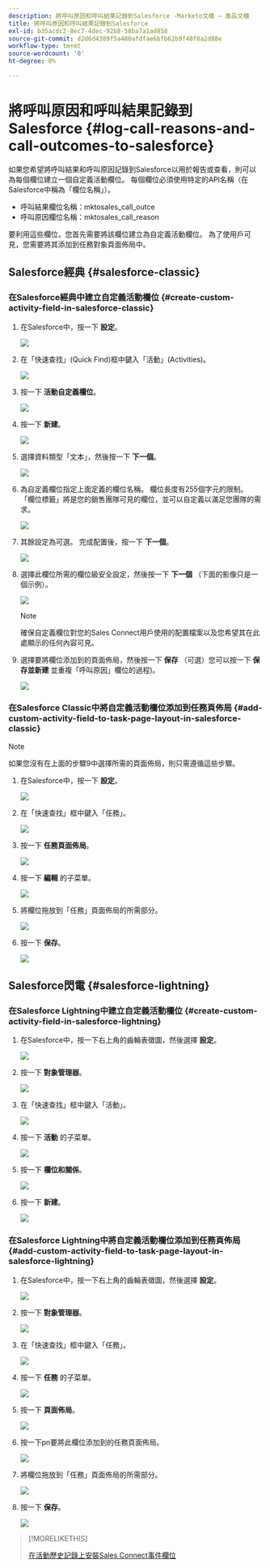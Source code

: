 ```yaml
---
description: 將呼叫原因和呼叫結果記錄到Salesforce -Marketo文檔 — 產品文檔
title: 將呼叫原因和呼叫結果記錄到Salesforce
exl-id: b35acdc2-8ec7-4dec-92b8-58ba7a1ad858
source-git-commit: d2d6d4389f5a480afdfae6bfb62b9f48f0a2d88e
workflow-type: tm+mt
source-wordcount: '0'
ht-degree: 0%

---
```


# 將呼叫原因和呼叫結果記錄到Salesforce {#log-call-reasons-and-call-outcomes-to-salesforce}

如果您希望將呼叫結果和呼叫原因記錄到Salesforce以用於報告或查看，則可以為每個欄位建立一個自定義活動欄位。 每個欄位必須使用特定的API名稱（在Salesforce中稱為「欄位名稱」）。

* 呼叫結果欄位名稱：mktosales_call_outce
* 呼叫原因欄位名稱：mktosales_call_reason

要利用這些欄位，您首先需要將該欄位建立為自定義活動欄位。 為了使用戶可見，您需要將其添加到任務對象頁面佈局中。

## Salesforce經典 {#salesforce-classic}

### 在Salesforce經典中建立自定義活動欄位  {#create-custom-activity-field-in-salesforce-classic}

1. 在Salesforce中，按一下 **設定**。

   ![](assets/log-call-reasons-and-call-outcomes-to-salesforce-1.png)

1. 在「快速查找」(Quick Find)框中鍵入「活動」(Activities)。

   ![](assets/log-call-reasons-and-call-outcomes-to-salesforce-2.png)

1. 按一下 **活動自定義欄位**。

   ![](assets/log-call-reasons-and-call-outcomes-to-salesforce-3.png)

1. 按一下 **新建**。

   ![](assets/log-call-reasons-and-call-outcomes-to-salesforce-4.png)

1. 選擇資料類型「文本」，然後按一下 **下一個**。

   ![](assets/log-call-reasons-and-call-outcomes-to-salesforce-5.png)

1. 為自定義欄位指定上面定義的欄位名稱。 欄位長度有255個字元的限制。 「欄位標籤」將是您的銷售團隊可見的欄位，並可以自定義以滿足您團隊的需求。

   ![](assets/log-call-reasons-and-call-outcomes-to-salesforce-6.png)

1. 其餘設定為可選。 完成配置後，按一下 **下一個**。

   ![](assets/log-call-reasons-and-call-outcomes-to-salesforce-7.png)

1. 選擇此欄位所需的欄位級安全設定，然後按一下 **下一個** （下面的影像只是一個示例）。

   ![](assets/log-call-reasons-and-call-outcomes-to-salesforce-8.png)

   >[!NOTE]
   >
   >確保自定義欄位對您的Sales Connect用戶使用的配置檔案以及您希望其在此處顯示的任何內容可見。

1. 選擇要將欄位添加到的頁面佈局，然後按一下 **保存** （可選）您可以按一下 **保存並新建** 並重複「呼叫原因」欄位的過程)。

   ![](assets/log-call-reasons-and-call-outcomes-to-salesforce-9.png)

### 在Salesforce Classic中將自定義活動欄位添加到任務頁佈局 {#add-custom-activity-field-to-task-page-layout-in-salesforce-classic}

>[!NOTE]
>
>如果您沒有在上面的步驟9中選擇所需的頁面佈局，則只需遵循這些步驟。

1. 在Salesforce中，按一下 **設定**。

   ![](assets/log-call-reasons-and-call-outcomes-to-salesforce-10.png)

1. 在「快速查找」框中鍵入「任務」。

   ![](assets/log-call-reasons-and-call-outcomes-to-salesforce-11.png)

1. 按一下 **任務頁面佈局**。

   ![](assets/log-call-reasons-and-call-outcomes-to-salesforce-12.png)

1. 按一下 **編輯** 的子菜單。

   ![](assets/log-call-reasons-and-call-outcomes-to-salesforce-13.png)

1. 將欄位拖放到「任務」頁面佈局的所需部分。

   ![](assets/log-call-reasons-and-call-outcomes-to-salesforce-14.png)

1. 按一下 **保存**。

   ![](assets/log-call-reasons-and-call-outcomes-to-salesforce-15.png)

## Salesforce閃電 {#salesforce-lightning}

### 在Salesforce Lightning中建立自定義活動欄位 {#create-custom-activity-field-in-salesforce-lightning}

1. 在Salesforce中，按一下右上角的齒輪表徵圖，然後選擇 **設定**。

   ![](assets/log-call-reasons-and-call-outcomes-to-salesforce-16.png)

1. 按一下 **對象管理器**。

   ![](assets/log-call-reasons-and-call-outcomes-to-salesforce-17.png)

1. 在「快速查找」框中鍵入「活動」。

   ![](assets/log-call-reasons-and-call-outcomes-to-salesforce-18.png)

1. 按一下 **活動** 的子菜單。

   ![](assets/log-call-reasons-and-call-outcomes-to-salesforce-19.png)

1. 按一下 **欄位和關係**。

   ![](assets/log-call-reasons-and-call-outcomes-to-salesforce-20.png)

1. 按一下 **新建**。

   ![](assets/log-call-reasons-and-call-outcomes-to-salesforce-21.png)

### 在Salesforce Lightning中將自定義活動欄位添加到任務頁佈局 {#add-custom-activity-field-to-task-page-layout-in-salesforce-lightning}

1. 在Salesforce中，按一下右上角的齒輪表徵圖，然後選擇 **設定**。

   ![](assets/log-call-reasons-and-call-outcomes-to-salesforce-22.png)

1. 按一下 **對象管理器**。

   ![](assets/log-call-reasons-and-call-outcomes-to-salesforce-23.png)

1. 在「快速查找」框中鍵入「任務」。

   ![](assets/log-call-reasons-and-call-outcomes-to-salesforce-24.png)

1. 按一下 **任務** 的子菜單。

   ![](assets/log-call-reasons-and-call-outcomes-to-salesforce-25.png)

1. 按一下 **頁面佈局**。

   ![](assets/log-call-reasons-and-call-outcomes-to-salesforce-26.png)

1. 按一下pn要將此欄位添加到的任務頁面佈局。

   ![](assets/log-call-reasons-and-call-outcomes-to-salesforce-27.png)

1. 將欄位拖放到「任務」頁面佈局的所需部分。

   ![](assets/log-call-reasons-and-call-outcomes-to-salesforce-28.png)

1. 按一下 **保存**。

   ![](assets/log-call-reasons-and-call-outcomes-to-salesforce-29.png)

>[!MORELIKETHIS]
>
>[在活動歷史記錄上安裝Sales Connect事件欄位](/help/marketo/product-docs/marketo-sales-connect/crm/salesforce-customization/install-sales-connect-event-fields-on-activity-history.md)
